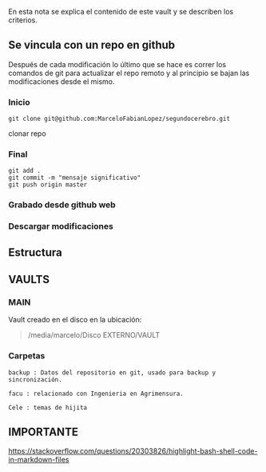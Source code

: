 En esta nota se explica el contenido de este vault y se describen los criterios.
## Se vincula con un repo en github

Después de cada modificación lo último que se hace es correr los comandos de git para actualizar el repo remoto y al principio se bajan las modificaciones desde el mismo.

### Inicio
```shell
git clone git@github.com:MarceloFabianLopez/segundocerebro.git 
```

clonar repo

### Final

```shell
git add .
git commit -m "mensaje significativo"
git push origin master
```
### Grabado desde github web
### Descargar modificaciones

## Estructura


## VAULTS

### MAIN

Vault creado en el disco en la ubicación:
>/media/marcelo/Disco EXTERNO/VAULT

### Carpetas

	backup : Datos del repositorio en git, usado para backup y sincronización.

	facu : relacionado con Ingenieria en Agrimensura.

	Cele : temas de hijita
	
## IMPORTANTE

https://stackoverflow.com/questions/20303826/highlight-bash-shell-code-in-markdown-files
